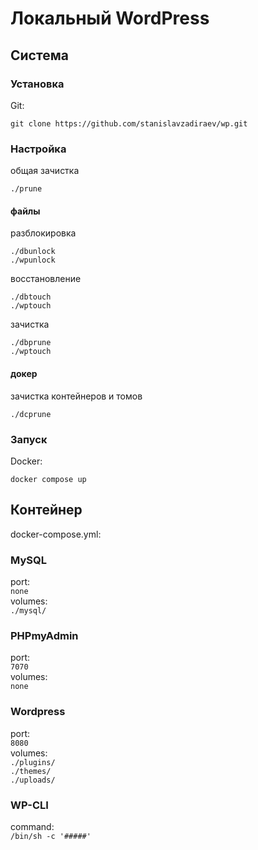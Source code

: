 # Локальный WordPress
## Система
### Установка
Git:
```console
git clone https://github.com/stanislavzadiraev/wp.git
```
### Настройка
общая зачистка
```console
./prune
```
#### файлы
разблокировка 
```console
./dbunlock
./wpunlock
```
восстановление
```console
./dbtouch
./wptouch
```
зачистка
```console
./dbprune
./wptouch
```
#### докер
зачистка контейнеров и томов
```console
./dсprune
``` 
### Запуск
Docker:
```console
docker compose up
```
## Контейнер
docker-compose.yml:
### MySQL
port:\
`none`\
volumes:\
`./mysql/`
### PHPmyAdmin
port:\
`7070`\
volumes:\
`none`
### Wordpress
port:\
 `8080`\
volumes:\
`./plugins/`\
`./themes/`\
`./uploads/`
### WP-CLI
command:\
`/bin/sh -c '#####'`
